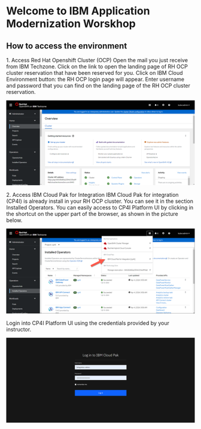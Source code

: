 # Welcome to IBM Application Modernization Worskhop  

## How to access the environment  

1\. Access Red Hat Openshift Cluster (OCP)
Open the mail you just receive from IBM Techzone. 
Click on the link to open the landing page of RH OCP cluster reservation that have been reserved for you.
Click on IBM Cloud Environment button: the RH OCP login page will appear.
Enter username and password that you can find on the landing page of the RH OCP cluster reservation.  

![alt text][pic1a]

2\. Access IBM Cloud Pak for Integration
IBM Cloud Pak for integration (CP4I) is already install in your RH OCP cluster. You can see it in the section Installed Operators.
You can easily access to CP4I Platform UI by clicking in the shortcut on the upper part of the browser, as shown in the picture below.  

![alt text][pic2a]

Login into CP4I Platform UI using the credentials provided by your instructor.  

![alt text][pic3a]

[pic1a]: images/1a.png
[pic2a]: images/2a.png
[pic3a]: images/3a.png